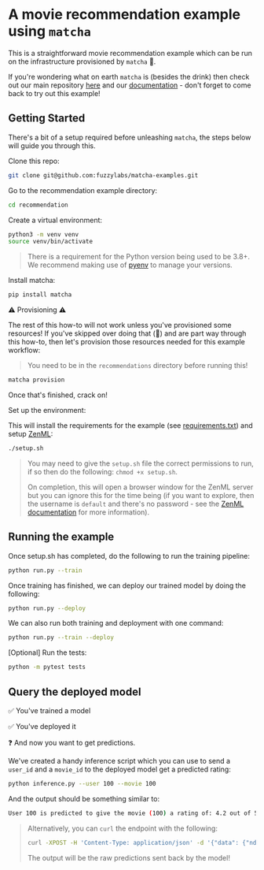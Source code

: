 # A movie recommendation example using `matcha`

This is a straightforward movie recommendation example which can be run on the infrastructure provisioned by `matcha` 🍵. 

If you're wondering what on earth `matcha` is (besides the drink) then check out our main repository [here](https://github.com/fuzzylabs/matcha) and our [documentation](LINK) - don't forget to come back to try out this example!

## Getting Started

There's a bit of a setup required before unleashing `matcha`, the steps below will guide you through this.

Clone this repo:

```bash
git clone git@github.com:fuzzylabs/matcha-examples.git
```

Go to the recommendation example directory:

```bash
cd recommendation
```

Create a virtual environment:

```bash
python3 -m venv venv 
source venv/bin/activate
```

> There is a requirement for the Python version being used to be 3.8+. We recommend making use of [pyenv](https://github.com/pyenv/pyenv) to manage your versions.

Install matcha:

```bash
pip install matcha
```

⚠️ Provisioning ⚠️
 
The rest of this how-to will not work unless you've provisioned some resources! If you've skipped over doing that (👀) and are part way through this how-to, then let's provision those resources needed for this example workflow:

> You need to be in the `recommendations` directory before running this!

```bash
matcha provision
```

Once that's finished, crack on!

Set up the environment:

This will install the requirements for the example (see [requirements.txt](requirements.txt)) and setup [ZenML](https://docs.zenml.io/getting-started/introduction):

```bash
./setup.sh
```

> You may need to give the `setup.sh` file the correct permissions to run, if so then do the following: `chmod +x setup.sh`.
>
> On completion, this will open a browser window for the ZenML server but you can ignore this for the time being (if you want to explore, then the username is `default` and there's no password - see the [ZenML documentation](https://docs.zenml.io/getting-started/introduction) for more information).


## Running the example
Once setup.sh has completed, do the following to run the training pipeline:
```bash
python run.py --train
```
Once training has finished, we can deploy our trained model by doing the following:
```bash
python run.py --deploy
```

We can also run both training and deployment with one command:
```bash
python run.py --train --deploy
```

[Optional] Run the tests:
```bash
python -m pytest tests
```

## Query the deployed model

✅ You've trained a model 

✅ You've deployed it 

❓ And now you want to get predictions. 


We've created a handy inference script which you can use to send a `user_id` and a `movie_id` to the deployed model get a predicted rating:

```bash
python inference.py --user 100 --movie 100
```

And the output should be something similar to:

```bash
User 100 is predicted to give the movie (100) a rating of: 4.2 out of 5
```

> Alternatively, you can `curl` the endpoint with the following:
> ```bash
> curl -XPOST -H 'Content-Type: application/json' -d '{"data": {"ndarray": [{"iid": "302", "uid": "196"}]}}' <endpoint_url>
> ```
>
> The output will be the raw predictions sent back by the model!
